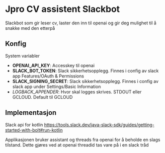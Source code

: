 # Jpro CV assistent Slackbot

Slackbot som gir leser cv, laster den inn til openai og gir deg mulighet til å snakke med den etterpå

## Konfig

System variabler

- **OPENAI_API_KEY**: Accesskey til openai
- **SLACK_BOT_TOKEN**: Slack sikkerhetsopplegg. Finnes i config av slack app Features/OAuth & Permissions
- **SLACK_SIGNING_SECRET**: Slack sikkerhetsopplegg. Finnes i config av slack app under Settings/Basic Information
- *LOGBACK_APPENDER*: Hvor skal logges skrives. STDOUT eller GCLOUD. Default til GCLOUD

## Implementasjon

Slack api for kotlin
https://tools.slack.dev/java-slack-sdk/guides/getting-started-with-bolt#run-kotlin

Applikasjonen bruker assistant og threads fra openai for å beholde en slags tilstand. Dette gjøres ved at openai
threadid tas vare på i en slack tråd